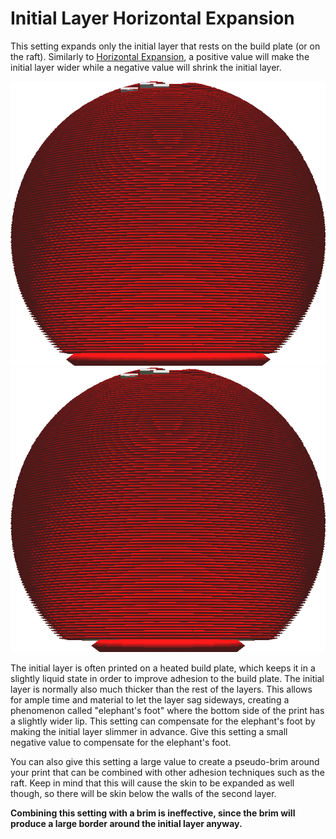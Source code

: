 Initial Layer Horizontal Expansion
====
This setting expands only the initial layer that rests on the build plate (or on the raft). Similarly to [Horizontal Expansion](xy_offset.md), a positive value will make the initial layer wider while a negative value will shrink the initial layer.

<!--screenshot {
"image_path": "xy_offset_layer_0_original.png",
"models": [
    {
        "script": "d1.scad",
        "transformation": ["scale(0.5)"]
    }
],
"camera_position": [0, 30, 0],
"camera_lookat": [0, 0, 0],
"settings": {"xy_offset_layer_0": 0},
"colours": 16
}-->
<!--screenshot {
"image_path": "xy_offset_layer_0_enabled.png",
"models": [
    {
        "script": "d1.scad",
        "transformation": ["scale(0.5)"]
    }
],
"camera_position": [0, 30, 0],
"camera_lookat": [0, 0, 0],
"settings": {"xy_offset_layer_0": -0.6},
"colours": 16
}-->
![The original model](images/xy_offset_layer_0_original.png)
![The intial layer is shrunk](images/xy_offset_layer_0_enabled.png)

The initial layer is often printed on a heated build plate, which keeps it in a slightly liquid state in order to improve adhesion to the build plate. The initial layer is normally also much thicker than the rest of the layers. This allows for ample time and material to let the layer sag sideways, creating a phenomenon called "elephant's foot" where the bottom side of the print has a slightly wider lip. This setting can compensate for the elephant's foot by making the initial layer slimmer in advance. Give this setting a small negative value to compensate for the elephant's foot.

You can also give this setting a large value to create a pseudo-brim around your print that can be combined with other adhesion techniques such as the raft. Keep in mind that this will cause the skin to be expanded as well though, so there will be skin below the walls of the second layer.

**Combining this setting with a brim is ineffective, since the brim will produce a large border around the initial layer anyway.**